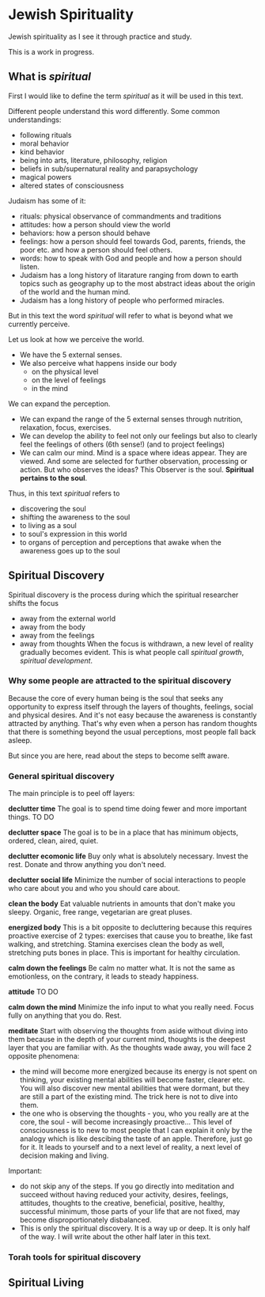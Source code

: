 # Jewish Spirituality

Jewish spirituality as I see it through practice and study.

This is a work in progress.

## What is _spiritual_

First I would like to define the term _spiritual_ as it will be used in this text.

Different people understand this word differently. Some common understandings:
- following rituals
- moral behavior
- kind behavior
- being into arts, literature, philosophy, religion
- beliefs in sub/supernatural reality and parapsychology
- magical powers
- altered states of consciousness

Judaism has some of it:
- rituals: physical observance of commandments and traditions
- attitudes: how a person should view the world
- behaviors: how a person should behave
- feelings: how a person should feel towards God, parents, friends, the poor etc. and how a person should feel others.
- words: how to speak with God and people and how a person should listen.
- Judaism has a long history of litarature ranging from down to earth topics such as geography 
up to the most abstract ideas about the origin of the world and the human mind.
- Judaism has a long history of people who performed miracles.

But in this text the word _spiritual_ will refer to what is beyond what we currently perceive.

Let us look at how we perceive the world. 
- We have the 5 external senses. 
- We also perceive what happens inside our body 
  - on the physical level
  - on the level of feelings
  - in the mind

We can expand the perception.
- We can expand the range of the 5 external senses through nutrition, relaxation, focus, exercises.
- We can develop the ability to feel not only our feelings but also to clearly feel the feelings of others (6th sense!) (and to project feelings)
- We can calm our mind. Mind is a space where ideas appear. They are viewed. And some are selected for further observation, processing or action. But who observes the ideas? This Observer is the soul. **Spiritual pertains to the soul**.

Thus, in this text _spiritual_ refers to 
- discovering the soul
- shifting the awareness to the soul
- to living as a soul
- to soul's expression in this world
- to organs of perception and perceptions that awake when the awareness goes up to the soul

## Spiritual Discovery

Spiritual discovery is the process during which the spiritual researcher shifts the focus 
- away from the external world
- away from the body
- away from the feelings
- away from thoughts
When the focus is withdrawn, a new level of reality gradually becomes evident.
This is what people call _spiritual growth_, _spiritual development_.

### Why some people are attracted to the spiritual discovery

Because the core of every human being is the soul that seeks any opportunity to express itself through the layers of thoughts, feelings, social and physical desires. And it's not easy because the awareness is constantly attracted by anything. That's why even when a person has random thoughts that there is something beyond the usual perceptions, most people fall back asleep.

But since you are here, read about the steps to become selft aware.

### General spiritual discovery

The main principle is to peel off layers:

**declutter time**
The goal is to spend time doing fewer and more important things.
TO DO

**declutter space**
The goal is to be in a place that has minimum objects, ordered, clean, aired, quiet.

**declutter ecomonic life**
Buy only what is absolutely necessary. Invest the rest. Donate and throw anything you don't need.

**declutter social life**
Minimize the number of social interactions to people who care about you and who you should care about.

**clean the body**
Eat valuable nutrients in amounts that don't make you sleepy. Organic, free range, vegetarian are great pluses.

**energized body**
This is a bit opposite to decluttering because this requires proactive exercise of 2 types: exercises that cause you to breathe, like fast walking, and stretching. Stamina exercises clean the body as well, stretching puts bones in place. This is important for healthy circulation.

**calm down the feelings**
Be calm no matter what. It is not the same as emotionless, on the contrary, it leads to steady happiness.

**attitude**
TO DO

**calm down the mind**
Minimize the info input to what you really need. Focus fully on anything that you do. Rest.

**meditate**
Start with observing the thoughts from aside without diving into them because in the depth of your current mind, thoughts is the deepest layer that you are familiar with. As the thoughts wade away, you will face 2 opposite phenomena:
- the mind will become more energized because its energy is not spent on thinking, your existing mental abilities will become faster, clearer etc. You will also discover new mental abilities that were dormant, but they are still a part of the existing mind. The trick here is not to dive into them.
- the one who is observing the thoughts - you, who you really are at the core, the soul - will become increasingly proactive... This level of consciousness is to new to most people that I can explain it only by the analogy which is like descibing the taste of an apple. Therefore, just go for it. It leads to yourself and to a next level of reality, a next level of decision making and living.

Important: 
- do not skip any of the steps. If you go directly into meditation and succeed without having reduced your activity, desires, feelings, attitudes, thoughts to the creative, beneficial, positive, healthy, successful minimum, those parts of your life that are not fixed, may become disproportionately disbalanced.
- This is only the spiritual discovery. It is a way up or deep. It is only half of the way. I will write about the other half later in this text.

### Torah tools for spiritual discovery

## Spiritual Living





